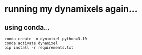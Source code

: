 # running my dynamixels again...



## using conda...
```
conda create -n dynamixel python=3.10
conda activate dynamixel
pip install -r requirements.txt